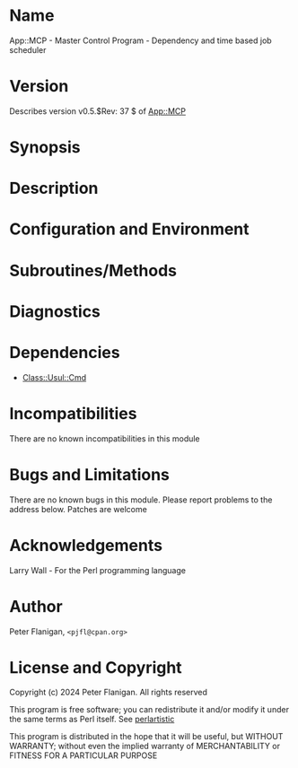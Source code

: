 # Name

App::MCP - Master Control Program - Dependency and time based job scheduler

# Version

Describes version v0.5.$Rev: 37 $ of [App::MCP](https://metacpan.org/pod/App%3A%3AMCP)

# Synopsis

# Description

# Configuration and Environment

# Subroutines/Methods

# Diagnostics

# Dependencies

- [Class::Usul::Cmd](https://metacpan.org/pod/Class%3A%3AUsul%3A%3ACmd)

# Incompatibilities

There are no known incompatibilities in this module

# Bugs and Limitations

There are no known bugs in this module.
Please report problems to the address below.
Patches are welcome

# Acknowledgements

Larry Wall - For the Perl programming language

# Author

Peter Flanigan, `<pjfl@cpan.org>`

# License and Copyright

Copyright (c) 2024 Peter Flanigan. All rights reserved

This program is free software; you can redistribute it and/or modify it
under the same terms as Perl itself. See [perlartistic](https://metacpan.org/pod/perlartistic)

This program is distributed in the hope that it will be useful,
but WITHOUT WARRANTY; without even the implied warranty of
MERCHANTABILITY or FITNESS FOR A PARTICULAR PURPOSE
